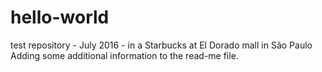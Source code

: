 # hello-world
test repository - July 2016 - in a Starbucks at El Dorado mall in São Paulo
Adding some additional information to the read-me file. 
